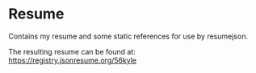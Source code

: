# Resume

Contains my resume and some static references for use by resumejson.

The resulting resume can be found at: https://registry.jsonresume.org/56kyle
